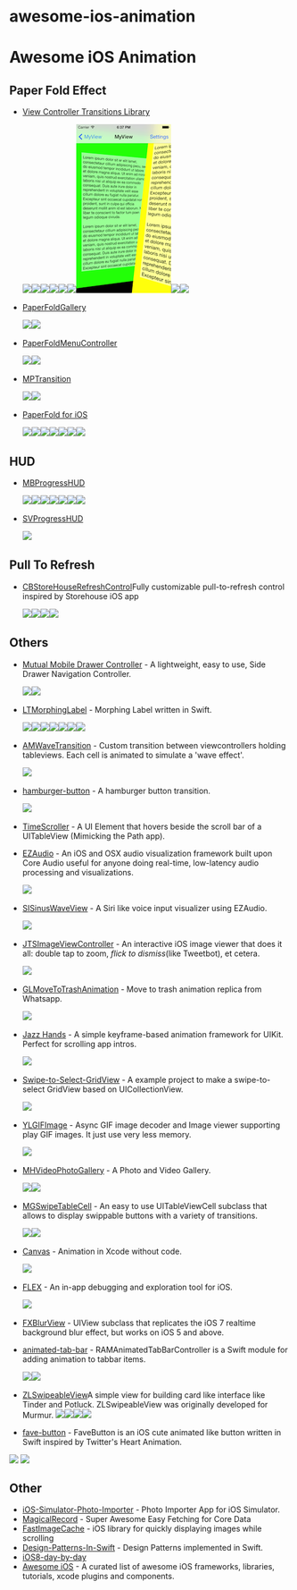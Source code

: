 awesome-ios-animation
=====================

# Awesome iOS Animation

Paper Fold Effect
-----------------
 - [View Controller Transitions Library](https://github.com/ColinEberhardt/VCTransitionsLibrary)

   ![](https://github.com/ColinEberhardt/VCTransitionsLibrary/raw/master/Screenshots/thumbnails/Flip/1.png)![](https://github.com/ColinEberhardt/VCTransitionsLibrary/raw/master/Screenshots/thumbnails/Fold/2.png)![](https://github.com/ColinEberhardt/VCTransitionsLibrary/raw/master/Screenshots/thumbnails/Crossfade/2.png)![](https://github.com/ColinEberhardt/VCTransitionsLibrary/raw/master/Screenshots/thumbnails/Explode/2.png)![](https://github.com/ColinEberhardt/VCTransitionsLibrary/raw/master/Screenshots/thumbnails/Turn/1a.png)![](https://github.com/ColinEberhardt/VCTransitionsLibrary/raw/master/Screenshots/thumbnails/Cards/2.png)![](https://github.com/ColinEberhardt/VCTransitionsLibrary/raw/master/Screenshots/thumbnails/NatGeo/2.png)![](https://github.com/ColinEberhardt/VCTransitionsLibrary/raw/master/Screenshots/thumbnails/Portal/3.png)![](https://github.com/ColinEberhardt/VCTransitionsLibrary/raw/master/Screenshots/thumbnails/Cube/2.png)
 - [PaperFoldGallery](https://github.com/honcheng/PaperFoldGallery)

   ![](https://github.com/honcheng/PaperFoldGallery/raw/master/Screenshots/demo.gif)![](https://github.com/honcheng/PaperFoldGallery/raw/master/Screenshots/dispatch-1.PNG)
 - [PaperFoldMenuController](https://github.com/honcheng/PaperFoldMenuController)

   ![](https://github.com/honcheng/PaperFoldMenuController/raw/master/Screenshots/demo.png)![](https://github.com/honcheng/PaperFoldMenuController/raw/master/Screenshots/demo.gif)
 - [MPTransition](https://github.com/mpospese/MPFoldTransition)

   ![](https://camo.githubusercontent.com/ed8153c019b0002e13a08575b8368c44fc54b4be/687474703a2f2f6d61726b706f73706573656c2e66696c65732e776f726470726573732e636f6d2f323031322f30352f6970686f6e652d666f6c64322e706e67)![](https://camo.githubusercontent.com/cb8dbc38ab005c9a02ca4d30d38c52d2b90ae475/687474703a2f2f6d61726b706f73706573656c2e66696c65732e776f726470726573732e636f6d2f323031322f30352f6970686f6e652d666c69702d332e706e67)
 - [PaperFold for iOS](https://github.com/honcheng/PaperFold-for-iOS)

   ![](https://github.com/honcheng/PaperFold-for-iOS/raw/master/Screenshots/2.png)![](https://github.com/honcheng/PaperFold-for-iOS/raw/master/Screenshots/3.png)![](https://github.com/honcheng/PaperFold-for-iOS/raw/master/Screenshots/4.png)![](https://github.com/honcheng/PaperFold-for-iOS/raw/master/Screenshots/5-topfold.png)![](https://github.com/honcheng/PaperFold-for-iOS/raw/master/Screenshots/6-topfold.png)![](https://github.com/honcheng/PaperFold-for-iOS/raw/master/Screenshots/7-topfold.png)![](https://github.com/honcheng/PaperFold-for-iOS/raw/master/Screenshots/verticalfold.gif)

HUD
---
- [MBProgressHUD](https://github.com/jdg/MBProgressHUD)

  ![](https://camo.githubusercontent.com/8211f8a4fa848499e174fa3d6125adb2044c182e/687474703a2f2f646c2e64726f70626f782e636f6d2f752f3337383732392f4d4250726f67726573734855442f312d7468756d622e706e67)![](https://camo.githubusercontent.com/ee8ac43c6a7cd5145363dd76967a19953898878d/687474703a2f2f646c2e64726f70626f782e636f6d2f752f3337383732392f4d4250726f67726573734855442f322d7468756d622e706e67)![](https://camo.githubusercontent.com/2219cca6d829b84737d78fd22b64c805ff3f5c85/687474703a2f2f646c2e64726f70626f782e636f6d2f752f3337383732392f4d4250726f67726573734855442f332d7468756d622e706e67)![](https://camo.githubusercontent.com/c2eb7c2b4c6bfb80d23a2956ea74022f08103647/687474703a2f2f646c2e64726f70626f782e636f6d2f752f3337383732392f4d4250726f67726573734855442f342d7468756d622e706e67)![](https://camo.githubusercontent.com/54d8f017283efe4c46b4afef173dfb259aab5c9a/687474703a2f2f646c2e64726f70626f782e636f6d2f752f3337383732392f4d4250726f67726573734855442f352d7468756d622e706e67)![](https://camo.githubusercontent.com/4c18796efc4cc5d49d8e2ac7e51b530b40e24ab9/687474703a2f2f646c2e64726f70626f782e636f6d2f752f3337383732392f4d4250726f67726573734855442f362d7468756d622e706e67)![](https://camo.githubusercontent.com/1658f226897943d7229cd38bc858cc3fa048e572/687474703a2f2f646c2e64726f70626f782e636f6d2f752f3337383732392f4d4250726f67726573734855442f372d7468756d622e706e67)
- [SVProgressHUD](https://github.com/TransitApp/SVProgressHUD)

  ![](https://camo.githubusercontent.com/6ed028acbf67707d622344e0ef1bc3b098425b50/687474703a2f2f662e636c2e6c792f6974656d732f32473146315a304d306b306832553356317033392f535650726f67726573734855442e676966)

Pull To Refresh
----------------

- [CBStoreHouseRefreshControl](https://github.com/coolbeet/CBStoreHouseRefreshControl)Fully customizable pull-to-refresh control inspired by Storehouse iOS app

  ![](https://camo.githubusercontent.com/556662451b6de3d5c56a471ee5931ab8caf2c5e3/68747470733a2f2f73332e616d617a6f6e6177732e636f6d2f737579752e746573742f434253746f7265486f75736552656672657368436f6e74726f6c312e676966)![](https://camo.githubusercontent.com/a0ff4643665482e588bbf9f951069251604dd118/68747470733a2f2f73332e616d617a6f6e6177732e636f6d2f737579752e746573742f434253746f7265486f75736552656672657368436f6e74726f6c322e676966)![](https://camo.githubusercontent.com/4fe16ef3fc999ad4e3f687f9edda592ac5723439/68747470733a2f2f73332e616d617a6f6e6177732e636f6d2f737579752e746573742f7371756172652e676966)![](https://cloud.githubusercontent.com/assets/2088605/4948707/3b76afb4-667f-11e4-91a4-9509d17356fa.gif)

Others
------
- [Mutual Mobile Drawer Controller](https://github.com/mutualmobile/MMDrawerController) - A lightweight, easy to use, Side Drawer Navigation Controller.

  ![](https://camo.githubusercontent.com/171bc22d1f4ad13f7be22cf546c2644176066193/687474703a2f2f6d757475616c6d6f62696c652e6769746875622e696f2f4d4d447261776572436f6e74726f6c6c65722f4578616d706c65496d616765732f6578616d706c65312e706e67)![](https://camo.githubusercontent.com/5c4050ef64d7b9836b6a56b89b458ed5c8fdfb7f/687474703a2f2f6d757475616c6d6f62696c652e6769746875622e696f2f4d4d447261776572436f6e74726f6c6c65722f4578616d706c65496d616765732f6578616d706c65322e706e67)

- [LTMorphingLabel](https://github.com/lexrus/LTMorphingLabel) - Morphing Label written in Swift.

  ![](https://cloud.githubusercontent.com/assets/219689/3491822/96bf5de6-059d-11e4-9826-a6f82025d1af.gif)![](https://cloud.githubusercontent.com/assets/219689/3491838/ffc5aff2-059d-11e4-970c-6e2d7664785a.gif)![](https://cloud.githubusercontent.com/assets/219689/3491840/173c2238-059e-11e4-9b33-dcd21edae9e2.gif)![](https://cloud.githubusercontent.com/assets/219689/3491845/29bb0f8c-059e-11e4-9ef8-de56bec1baba.gif)![](https://cloud.githubusercontent.com/assets/219689/3508789/31e9fafe-0690-11e4-9a76-ba3ef45eb53a.gif)![](https://cloud.githubusercontent.com/assets/219689/3582586/4fb8c52e-0bfe-11e4-9b6f-f070f7f3ab55.gif)![](https://cloud.githubusercontent.com/assets/219689/3594949/815cd3e8-0caa-11e4-9738-278a9c959478.gif)

- [AMWaveTransition](https://github.com/andreamazz/AMWaveTransition) - Custom transition between viewcontrollers holding tableviews. Each cell is animated to simulate a 'wave effect'.

  ![](https://github.com/andreamazz/AMWaveTransition/blob/master/assets/screenshot.gif?raw=true)


- [hamburger-button](https://github.com/robb/hamburger-button) - A hamburger button transition.

  ![](https://camo.githubusercontent.com/b6420e91ec22de8abe30ee2010e8276e4b55a47f/687474703a2f2f726f62622e69732f696d672f68616d6275726765722d627574746f6e2e676966)

- [TimeScroller](https://github.com/andrewroycarter/TimeScroller) - A UI Element that hovers beside the scroll bar of a UITableView (Mimicking the Path app).
- [EZAudio](https://github.com/syedhali/EZAudio) - An iOS and OSX audio visualization framework built upon Core Audio useful for anyone doing real-time, low-latency audio processing and visualizations.

  ![](https://camo.githubusercontent.com/923a49955fd6acf2a11901cb2cb431e758f7b442/68747470733a2f2f73332d75732d776573742d312e616d617a6f6e6177732e636f6d2f657a617564696f2d6d656469612f455a417564696f53756d6d6172792e706e67)
- [SISinusWaveView](https://github.com/raffael/SISinusWaveView) - A Siri like voice input visualizer using EZAudio.

  ![](https://github.com/raffael/SISinusWaveView/raw/master/preview.png?raw=true)
- [JTSImageViewController](https://github.com/jaredsinclair/JTSImageViewController) - An interactive iOS image viewer that does it all: double tap to zoom, *flick to dismiss*(like Tweetbot), et cetera.

  ![](https://raw.githubusercontent.com/jaredsinclair/JTSImageViewController/master/jts-image-viewer-screenshot.png)
- [GLMoveToTrashAnimation](https://github.com/RATTLESNAKE-VIPER/GLMoveToTrashAnimation) - Move to trash animation replica from Whatsapp.

  ![](https://github.com/RATTLESNAKE-VIPER/GLMoveToTrashAnimation/raw/master/demo.gif)
- [Jazz Hands](https://github.com/IFTTT/JazzHands) - A simple keyframe-based animation framework for UIKit. Perfect for scrolling app intros.

  ![](https://camo.githubusercontent.com/189e334d6265903d31d8db0c0432d79e3c46203c/68747470733a2f2f7261772e6769746875622e636f6d2f49465454542f4a617a7a48616e64732f73637265656e73686f74732f73637265656e73686f74732f696e74726f2e676966)
- [Swipe-to-Select-GridView](https://github.com/Seitk/Swipe-to-Select-GridView) - A example project to make a swipe-to-select GridView based on UICollectionView.

  ![](https://github.com/Seitk/Swipe-to-Select-GridView/raw/master/screenshot2.png?raw=true)
- [YLGIFImage](https://github.com/liyong03/YLGIFImage) - Async GIF image decoder and Image viewer supporting play GIF images. It just use very less memory.

  ![](https://github.com/liyong03/YLGIFImage/raw/master/YLGIFImageDemo/YLGIFImageDemo/joy.gif)
- [MHVideoPhotoGallery](https://github.com/mariohahn/MHVideoPhotoGallery) - A Photo and Video Gallery.

  ![](https://camo.githubusercontent.com/d4bf485374bf20b933c35cdd43d03ba225c0705c/68747470733a2f2f646c2e64726f70626f7875736572636f6e74656e742e636f6d2f752f31373931313933392f6469736d697373496e7465726163746976652e676966)![](https://camo.githubusercontent.com/d9f615d7b46c5bc013558992d0b8455b2e2ebff6/68747470733a2f2f646c2e64726f70626f7875736572636f6e74656e742e636f6d2f752f31373931313933392f696e7465726163746976652e676966)
- [MGSwipeTableCell](https://github.com/MortimerGoro/MGSwipeTableCell) - An easy to use UITableViewCell subclass that allows to display swippable buttons with a variety of transitions.

  ![](https://raw.githubusercontent.com/MortimerGoro/MGSwipeTableCell/master/readme-assets/clip.gif)![](https://raw.githubusercontent.com/MortimerGoro/MGSwipeTableCell/master/readme-assets/3d.gif)

- [Canvas](https://github.com/CanvasPod/Canvas) - Animation in Xcode without code.

  ![](https://camo.githubusercontent.com/ba061b27de1476e7ea7845d32bb9db5803509433/687474703a2f2f662e636c2e6c792f6974656d732f333530583337326532693178327932413168304b2f63616e7661732d616e696d6174696f6e2e676966)
- [FLEX](https://github.com/Flipboard/FLEX) - An in-app debugging and exploration tool for iOS.

  ![](https://camo.githubusercontent.com/9986601c5e4306f7935032465911c0f70596e046/687474703a2f2f656e67696e656572696e672e666c6970626f6172642e636f6d2f6173736574732f666c65782f62617369632d766965772d6578706c6f726174696f6e2e676966)
- [FXBlurView](https://github.com/nicklockwood/FXBlurView) - UIView subclass that replicates the iOS 7 realtime background blur effect, but works on iOS 5 and above.

- [animated-tab-bar](https://github.com/Ramotion/animated-tab-bar) - RAMAnimatedTabBarController is a Swift module for adding animation to tabbar items.

  ![](https://github.com/Ramotion/animated-tab-bar/raw/master/Screenshots/tab-bar-icons-iphone-ramotion-animation-interface-design.gif)![](https://github.com/Ramotion/animated-tab-bar/raw/master/Screenshots/RAMAnimatedTabBarDemo.gif)
- [ZLSwipeableView](https://github.com/zhxnlai/ZLSwipeableView)A simple view for building card like interface like Tinder and Potluck. ZLSwipeableView was originally developed for Murmur.
  ![](https://github.com/zhxnlai/ZLSwipeableView/raw/master/Previews/swipe.gif)![](https://github.com/zhxnlai/ZLSwipeableView/raw/master/Previews/swipeCancel.gif)![](https://github.com/zhxnlai/ZLSwipeableView/raw/master/Previews/swipeLeft.gif)![](https://github.com/zhxnlai/ZLSwipeableView/raw/master/Previews/swipeLeftRight.gif)

- [fave-button](https://github.com/xhamr/fave-button) - FaveButton is an iOS cute animated like button written in Swift inspired by Twitter's Heart Animation.

![](https://raw.githubusercontent.com/xhamr/fave-button/master/fave-button1.gif)
![](https://github.com/xhamr/fave-button/blob/master/fave-button2.gif)

Other
-----
- [iOS-Simulator-Photo-Importer](https://github.com/arturgrigor/iOS-Simulator-Photo-Importer) - Photo Importer App for iOS Simulator.
- [MagicalRecord](https://github.com/magicalpanda/MagicalRecord) - Super Awesome Easy Fetching for Core Data
- [FastImageCache](https://github.com/path/FastImageCache) - iOS library for quickly displaying images while scrolling
- [Design-Patterns-In-Swift](https://github.com/ochococo/Design-Patterns-In-Swift) - Design Patterns implemented in Swift.
- [iOS8-day-by-day](https://github.com/ShinobiControls/iOS8-day-by-day)
- [Awesome iOS](https://github.com/vsouza/awesome-ios) - A curated list of awesome iOS frameworks, libraries, tutorials, xcode plugins and components.
